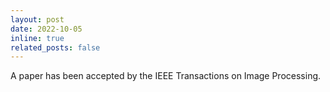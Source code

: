 ```yaml
---
layout: post
date: 2022-10-05
inline: true
related_posts: false
---
```


A paper has been accepted by the IEEE Transactions on Image Processing.
